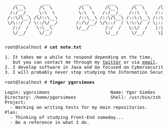 <pre>
    ___       ___            ___       ___       ___       ___       ___   
   /\__\     /\  \          /\  \     /\__\     /\  \     /\  \     /\  \  
  /:/__/_   _\:\  \         \:\  \   /:/__/_   /::\  \   /::\  \   /::\  \ 
 /::\/\__\ /\/::\__\        /::\__\ /::\/\__\ /::\:\__\ /::\:\__\ /::\:\__\
 \/\::/  / \::/\/__/       /:/\/__/ \/\::/  / \:\:\/  / \;:::/  / \:\:\/  /
   /:/  /   \:\__\         \/__/      /:/  /   \:\/  /   |:\/__/   \:\/  /   
   \/__/     \/__/                    \/__/     \/__/     \|__|     \/__/   

</pre>

<pre>
root@localhost # <strong>cat note.txt</strong>

1. It takes me a while to respond depending on the time, 
   but you can contact me through my <a href="https://twitter.com/ygorsimoesme">twitter</a> or via <a href= "mailto:ygorsimoes@hotmail.com">email</a>.
2. I develop software in Java and Go focused on Cybersecurity.
3. I will probably never stop studying the Information Security area in depth.

root@localhost # <strong>finger ygorsimoes</strong>

Login: ygorsimoes                       Name: Ygor Simões
Directory: /home/ygorsimoes             Shell: /usr/bin/zsh
Project:
  - Working on writing tests for my main repositories.
Plan:
  - Thinking of studying Front-End someday...
  - Be a reference in what I do.
</pre>

